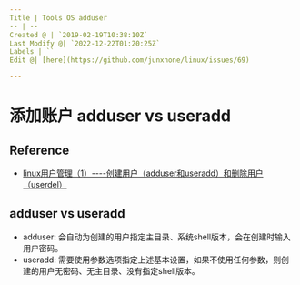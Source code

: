 ```yaml
---
Title | Tools OS adduser
-- | --
Created @ | `2019-02-19T10:38:10Z`
Last Modify @| `2022-12-22T01:20:25Z`
Labels | ``
Edit @| [here](https://github.com/junxnone/linux/issues/69)

---
```

# 添加账户 adduser vs useradd

## Reference
- [linux用户管理（1）----创建用户（adduser和useradd）和删除用户（userdel）](https://blog.csdn.net/beitiandijun/article/details/41678251)

## adduser vs useradd
- adduser: 会自动为创建的用户指定主目录、系统shell版本，会在创建时输入用户密码。
- useradd: 需要使用参数选项指定上述基本设置，如果不使用任何参数，则创建的用户无密码、无主目录、没有指定shell版本。

